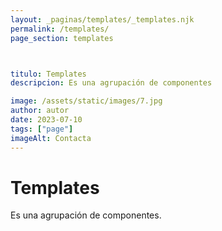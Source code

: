 ```yaml
---
layout: _paginas/templates/_templates.njk
permalink: /templates/
page_section: templates



titulo: Templates
descripcion: Es una agrupación de componentes

image: /assets/static/images/7.jpg
author: autor
date: 2023-07-10
tags: ["page"]
imageAlt: Contacta
---
```



# Templates

Es una agrupación de componentes. 